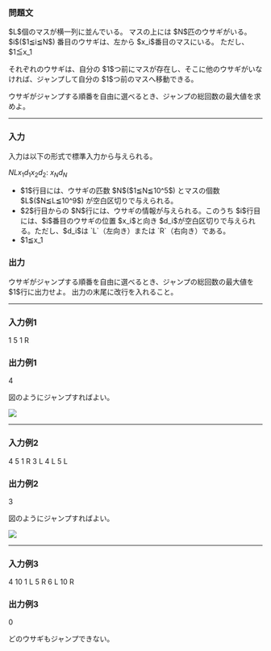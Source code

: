 
<div>

<div>

<div>

<section>

### **問題文**

<p>
$L$個のマスが横一列に並んでいる。
マスの上には $N$匹のウサギがいる。
$i$($1≦i≦N$) 番目のウサギは、左から $x_i$番目のマスにいる。
ただし、$1≦x_1<x_2<..<x_N≦L$を満たす。
また、ウサギはそれぞれ左向きまたは右向きである。
</p>

<p>
それぞれのウサギは、自分の $1$つ前にマスが存在し、そこに他のウサギがいなければ、ジャンプして自分の $1$つ前のマスへ移動できる。
</p>

<p>
ウサギがジャンプする順番を自由に選べるとき、ジャンプの総回数の最大値を求めよ。
</p>

</section>

</div>

---

<div>

<div>

<section>

### **入力**

<p>
入力は以下の形式で標準入力から与えられる。
</p>

<div>

$N$$L$$x_1$$d_1$$x_2$$d_2$:
$x_N$$d_N$
</div>

<ul>

<li>
$1$行目には、ウサギの匹数 $N$($1≦N≦10^5$) とマスの個数 $L$($N≦L≦10^9$) が空白区切りで与えられる。
</li>

<li>
$2$行目からの $N$行には、ウサギの情報が与えられる。このうち $i$行目には、$i$番目のウサギの位置 $x_i$と向き $d_i$が空白区切りで与えられる。ただし、$d_i$は `L`（左向き）または `R`（右向き）である。
</li>

<li>
$1≦x_1<x_2<..<x_N≦L$を満たす。
</li>

</ul>

</section>

</div>

<div>

<section>

### **出力**

<p>
ウサギがジャンプする順番を自由に選べるとき、ジャンプの総回数の最大値を $1$行に出力せよ。
出力の末尾に改行を入れること。
</p>

</section>

</div>

</div>

---

<div>

<section>

### **入力例1**

<div>

1 5
1 R

</div>

</section>

</div>

<div>

<section>

### **出力例1**

<div>

4

</div>

<p>
図のようにジャンプすればよい。
</p>

<img src="https://arc041.contest.atcoder.jp/img/arc/041/qawsedrftgyhujikolp/rabbit_1.png">

</img>

</section>

</div>

---

<div>

<section>

### **入力例2**

<div>

4 5
1 R
3 L
4 L
5 L

</div>

</section>

</div>

<div>

<section>

### **出力例2**

<div>

3

</div>

<p>
図のようにジャンプすればよい。
</p>

<img src="https://arc041.contest.atcoder.jp/img/arc/041/qawsedrftgyhujikolp/rabbit_2.png">

</img>

</section>

</div>

---

<div>

<section>

### **入力例3**

<div>

4 10
1 L
5 R
6 L
10 R

</div>

</section>

</div>

<div>

<section>

### **出力例3**

<div>

0

</div>

<p>
どのウサギもジャンプできない。
</p>

</section>

</div>

</div>

</div>
